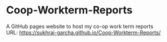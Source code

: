# Coop-Workterm-Reports
A GitHub pages website to host my co-op work term reports <br>
URL: https://sukhraj-garcha.github.io/Coop-Workterm-Reports/
